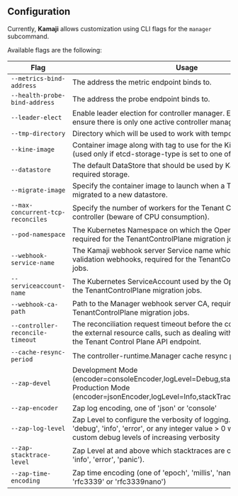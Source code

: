 ## Configuration

Currently, **Kamaji** allows customization using CLI flags for the `manager` subcommand.

Available flags are the following:

| Flag                              | Usage                                                                                                                                                                              | Default                                        |
|-----------------------------------|------------------------------------------------------------------------------------------------------------------------------------------------------------------------------------|------------------------------------------------|
| `--metrics-bind-address`          | The address the metric endpoint binds to.                                                                                                                                          | `:8080`                                        |
| `--health-probe-bind-address`     | The address the probe endpoint binds to.                                                                                                                                           | `:8081`                                        |
| `--leader-elect`                  | Enable leader election for controller manager. Enabling this will ensure there is only one active controller manager.                                                              | `true`                                         |
| `--tmp-directory`                 | Directory which will be used to work with temporary files.                                                                                                                         | `/tmp/kamaji`                                  |
| `--kine-image`                    | Container image along with tag to use for the Kine sidecar container (used only if etcd-storage-type is set to one of kine strategies).                                            | `rancher/kine:v0.9.2-amd64`                    |
| `--datastore`                     | The default DataStore that should be used by Kamaji to setup the required storage.                                                                                                 | `etcd`                                         |
| `--migrate-image`                 | Specify the container image to launch when a TenantControlPlane is migrated to a new datastore.                                                                                    | `migrate-image`                                |
| `--max-concurrent-tcp-reconciles` | Specify the number of workers for the Tenant Control Plane controller (beware of CPU consumption).                                                                                 | `1`                                            |
| `--pod-namespace`                 | The Kubernetes Namespace on which the Operator is running in, required for the TenantControlPlane migration jobs.                                                                  | `os.Getenv("POD_NAMESPACE")`                   |
| `--webhook-service-name`          | The Kamaji webhook server Service name which is used to get validation webhooks, required for the TenantControlPlane migration jobs.                                               | `kamaji-webhook-service`                       |
| `--serviceaccount-name`           | The Kubernetes ServiceAccount used by the Operator, required for the TenantControlPlane migration jobs.                                                                            | `os.Getenv("SERVICE_ACCOUNT")`                 |
| `--webhook-ca-path`               | Path to the Manager webhook server CA, required for the TenantControlPlane migration jobs.                                                                                         | `/tmp/k8s-webhook-server/serving-certs/ca.crt` |
| `--controller-reconcile-timeout`  | The reconciliation request timeout before the controller withdraw the external resource calls, such as dealing with the Datastore, or the Tenant Control Plane API endpoint.       | `30s`                                          |
| `--cache-resync-period`           | The controller-runtime.Manager cache resync period.                                                                                                                                | `10h`                                          |
| `--zap-devel`                     | Development Mode (encoder=consoleEncoder,logLevel=Debug,stackTraceLevel=Warn). Production Mode (encoder=jsonEncoder,logLevel=Info,stackTraceLevel=Error).                          | `true`                                         |
| `--zap-encoder`                   | Zap log encoding, one of 'json' or 'console'                                                                                                                                       | `console`                                      |
| `--zap-log-level`                 | Zap Level to configure the verbosity of logging. Can be one of 'debug', 'info', 'error', or any integer value > 0 which corresponds to custom debug levels of increasing verbosity | `info`                                         |
| `--zap-stacktrace-level`          | Zap Level at and above which stacktraces are captured (one of 'info', 'error', 'panic').                                                                                           | `info`                                         |
| `--zap-time-encoding`             | Zap time encoding (one of 'epoch', 'millis', 'nano', 'iso8601', 'rfc3339' or 'rfc3339nano')                                                                                        | `epoch`                                        |
